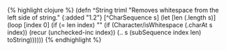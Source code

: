 {% highlight clojure %}
(defn ^String triml
  "Removes whitespace from the left side of string."
  {:added "1.2"}
  [^CharSequence s]
  (let [len (.length s)]
    (loop [index 0]
      (if (= len index)
        ""
        (if (Character/isWhitespace (.charAt s index))
          (recur (unchecked-inc index))
          (.. s (subSequence index len) toString))))))
{% endhighlight %}

